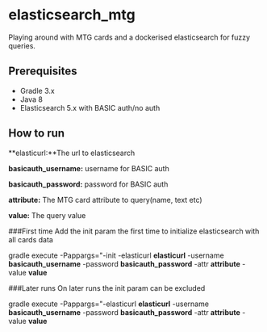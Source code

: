 # elasticsearch_mtg
Playing around with MTG cards and a dockerised elasticsearch for fuzzy queries.

## Prerequisites
- Gradle 3.x
- Java 8
- Elasticsearch 5.x with BASIC auth/no auth

## How to run

**elasticurl:**The url to elasticsearch

**basicauth_username:** username for BASIC auth

**basicauth_password:** password for BASIC auth

**attribute:** The MTG card attribute to query(name, text etc)

**value:** The query value

###First time
Add the init param the first time to initialize elasticsearch with all cards data

gradle execute -Pappargs="-init -elasticurl **elasticurl** -username **basicauth_username** -password **basicauth_password** -attr **attribute** -value **value**

###Later runs
On later runs the init param can be excluded

gradle execute -Pappargs="-elasticurl **elasticurl** -username **basicauth_username** -password **basicauth_password** -attr **attribute** -value **value**
